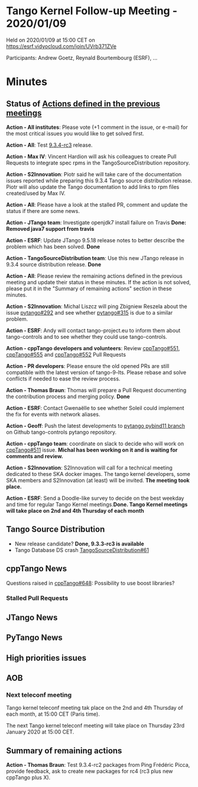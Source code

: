 # Tango Kernel Follow-up Meeting - 2020/01/09

Held on 2020/01/09 at 15:00 CET on https://esrf.vidyocloud.com/join/UVrb371ZVe

Participants: Andrew Goetz, Reynald Bourtembourg (ESRF), ...

# Minutes

## Status of [Actions defined in the previous meetings](https://github.com/tango-controls/tango-kernel-followup/blob/master/2019-11-26/Minutes.md#summary-of-remaining-actions)

**Action - All institutes**: Please vote (+1 comment in the issue, or e-mail) for the most critical issues you would
like to get solved first.

**Action - All**: Test [9.3.4-rc3](https://github.com/tango-controls/TangoSourceDistribution/releases/tag/9.3.4-rc3) release.

**Action - Max IV**: Vincent Hardion will ask his colleagues to create Pull Requests to integrate spec rpms in the TangoSourceDistribution repository.

**Action - S2Innovation**: Piotr said he will take care of the documentation issues reported while preparing this 9.3.4 Tango source distribution release.
Piotr will also update the Tango documentation to add links to rpm files created/used by Max IV.

**Action - All**: Please have a look at the stalled PR, comment and update the status if there are some news.

**Action - JTango team**: Investigate openjdk7 install failure on Travis **Done: Removed java7 support from travis**

**Action - ESRF**: Update JTango 9.5.18 release notes to better describe the problem which has been solved. **Done**

**Action - TangoSourceDistribution team**: Use this new JTango release in 9.3.4 source distribution release. **Done**

**Action - All**: Please review the remaining actions defined in the previous meeting and update their status in these minutes.
If the action is not solved, please put it in the "Summary of remaining actions" section in these minutes.

**Action - S2Innovation**: Michal Liszcz will ping Zbigniew Reszela about the issue [pytango#292](https://github.com/tango-controls/pytango/pull/292) and see whether [pytango#315](https://github.com/tango-controls/pytango/pull/315) is due to a similar problem.

**Action - ESRF**: Andy will contact tango-project.eu to inform them about tango-controls and to see whether they could
use tango-controls.

**Action - cppTango developers and volunteers**: Review [cppTango#551](https://github.com/tango-controls/cppTango/pull/551),
[cppTango#555](https://github.com/tango-controls/cppTango/pull/555) and
[cppTango#552](https://github.com/tango-controls/cppTango/pull/552) Pull Requests

**Action - PR developers**: Please ensure the old opened PRs are still compatible with the latest version of tango-9-lts.
Please rebase and solve conflicts if needed to ease the review process.

**Action - Thomas Braun**: Thomas will prepare a Pull Request documenting the contribution process and merging policy. **Done**

**Action - ESRF**: Contact Gwenaëlle to see whether Soleil could implement the fix for events with network aliases.

**Action - Geoff**: Push the latest developments to [pytango pybind11 branch](https://github.com/tango-controls/pytango/tree/pybind11) on Github tango-controls pytango repository.

**Action - cppTango team**: coordinate on slack to decide who will work on [cppTango#511]((https://github.com/tango-controls/cppTango/issues/511)) issue.
**Michal has been working on it and is waiting for comments and review.**

**Action - S2Innovation**: S2Innovation will call for a technical meeting dedicated to these SKA docker images.
The tango kernel developers, some SKA members and S2Innovation (at least) will be invited. **The meeting took place.**

**Action - ESRF**: Send a Doodle-like survey to decide on the best weekday and time for regular Tango Kernel meetings.**Done. Tango Kernel meetings will take place on 2nd and 4th Thursday of each month**

## Tango Source Distribution

- New release candidate? **Done, 9.3.3-rc3 is available**
- Tango Database DS crash [TangoSourceDistribution#61](https://github.com/tango-controls/TangoSourceDistribution/issues/61)


## cppTango News

Questions raised in [cppTango#648](https://github.com/tango-controls/cppTango/issues/648): Possibility to use boost libraries?

### Stalled Pull Requests

## JTango News

## PyTango News

## High priorities issues

## AOB

### Next teleconf meeting

Tango kernel teleconf meeting tak place on the 2nd and 4th Thursday of each month, at 15:00 CET (Paris time).

The next Tango kernel teleconf meeting will take place on Thursday 23rd January 2020 at 15:00 CET.

## Summary of remaining actions

**Action - Thomas Braun**: Test 9.3.4-rc2 packages from Ping Frédéric Picca, provide feedback, ask to create new packages for rc4 (rc3 plus new cppTango plus X).
